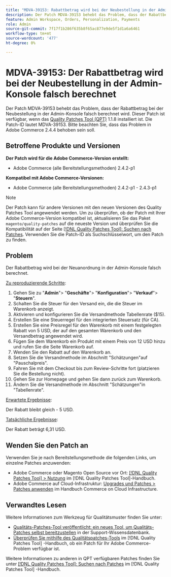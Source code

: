 ```yaml
---
title: "MDVA-39153: Rabattbetrag wird bei der Neubestellung in der Admin-Konsole falsch berechnet"
description: Der Patch MDVA-39153 behebt das Problem, dass der Rabattbetrag bei der Neubestellung in der Admin-Konsole falsch berechnet wird. Dieser Patch ist verfügbar, wenn das [Quality Patches Tool (QPT)](https://experienceleague.adobe.com/en/docs/commerce-knowledge-base/kb/announcements/commerce-announcements/magento-quality-patches-released-new-tool-to-self-serve-quality-patches) 1.1.8 installiert ist. Die Patch-ID lautet MDVA-39153. Bitte beachten Sie, dass das Problem in Adobe Commerce 2.4.4 behoben sein soll.
feature: Admin Workspace, Orders, Personalization, Payments
role: Admin
source-git-commit: 7f17f1b286f635b8f65ac877e9de5f1d1a6a6461
workflow-type: tm+mt
source-wordcount: '477'
ht-degree: 0%

---
```


# MDVA-39153: Der Rabattbetrag wird bei der Neubestellung in der Admin-Konsole falsch berechnet

Der Patch MDVA-39153 behebt das Problem, dass der Rabattbetrag bei der Neubestellung in der Admin-Konsole falsch berechnet wird. Dieser Patch ist verfügbar, wenn das [Quality Patches Tool (QPT)](https://experienceleague.adobe.com/en/docs/commerce-knowledge-base/kb/announcements/commerce-announcements/magento-quality-patches-released-new-tool-to-self-serve-quality-patches) 1.1.8 installiert ist. Die Patch-ID lautet MDVA-39153. Bitte beachten Sie, dass das Problem in Adobe Commerce 2.4.4 behoben sein soll.

## Betroffene Produkte und Versionen

**Der Patch wird für die Adobe Commerce-Version erstellt:**

* Adobe Commerce (alle Bereitstellungsmethoden) 2.4.2-p1

**Kompatibel mit Adobe Commerce-Versionen:**

* Adobe Commerce (alle Bereitstellungsmethoden) 2.4.2-p1 - 2.4.3-p1

>[!NOTE]
>
>Der Patch kann für andere Versionen mit den neuen Versionen des Quality Patches Tool angewendet werden. Um zu überprüfen, ob der Patch mit Ihrer Adobe Commerce-Version kompatibel ist, aktualisieren Sie das Paket `magento/quality-patches` auf die neueste Version und überprüfen Sie die Kompatibilität auf der Seite [[!DNL Quality Patches Tool]: Suchen nach Patches](https://experienceleague.adobe.com/en/docs/commerce-knowledge-base/kb/announcements/commerce-announcements/magento-quality-patches-released-new-tool-to-self-serve-quality-patches). Verwenden Sie die Patch-ID als Suchschlüsselwort, um den Patch zu finden.

## Problem

Der Rabattbetrag wird bei der Neuanordnung in der Admin-Konsole falsch berechnet.

<u>Zu reproduzierende Schritte</u>:

1. Gehen Sie zu &quot;**Admin**&quot;> &quot;**Geschäfte**&quot;> &quot;**Konfiguration**&quot;> &quot;**Verkauf**&quot;> &quot;**Steuern**&quot;.
1. Schalten Sie die Steuer für den Versand ein, die die Steuer im Warenkorb anzeigt.
1. Aktivieren und konfigurieren Sie die Versandmethode Tabellenrate ($15).
1. Erstellen Sie eine Steuerregel für den integrierten Steuersatz (für CA).
1. Erstellen Sie eine Preisregel für den Warenkorb mit einem festgelegten Rabatt von 5 USD, der auf den gesamten Warenkorb und den Versandbetrag angewendet wird.
1. Fügen Sie dem Warenkorb ein Produkt mit einem Preis von 12 USD hinzu und rufen Sie die Seite Warenkorb auf.
1. Wenden Sie den Rabatt auf den Warenkorb an.
1. Setzen Sie die Versandmethode im Abschnitt &quot;Schätzungen&quot;auf &quot;Pauschalpreis&quot;.
1. Fahren Sie mit dem Checkout bis zum Review-Schritte fort (platzieren Sie die Bestellung nicht).
1. Gehen Sie zur Homepage und gehen Sie dann zurück zum Warenkorb.
1. Ändern Sie die Versandmethode im Abschnitt &quot;Schätzungen&quot;in &quot;Tabellenrate&quot;.

<u>Erwartete Ergebnisse</u>:

Der Rabatt bleibt gleich - 5 USD.

<u>Tatsächliche Ergebnisse</u>:

Der Rabatt beträgt 6,31 USD.

## Wenden Sie den Patch an

Verwenden Sie je nach Bereitstellungsmethode die folgenden Links, um einzelne Patches anzuwenden:

* Adobe Commerce oder Magento Open Source vor Ort: [[!DNL Quality Patches Tool] > Nutzung](/help/tools/quality-patches-tool/usage.md) im [!DNL Quality Patches Tool]-Handbuch.
* Adobe Commerce auf Cloud-Infrastruktur: [Upgrades und Patches > Patches anwenden](https://experienceleague.adobe.com/docs/commerce-cloud-service/user-guide/develop/upgrade/apply-patches.html) im Handbuch Commerce on Cloud Infrastructure.

## Verwandtes Lesen

Weitere Informationen zum Werkzeug für Qualitätsmuster finden Sie unter:

* [Qualitäts-Patches-Tool veröffentlicht: ein neues Tool, um Qualitäts-Patches selbst bereitzustellen](https://experienceleague.adobe.com/en/docs/commerce-knowledge-base/kb/announcements/commerce-announcements/magento-quality-patches-released-new-tool-to-self-serve-quality-patches) in der Support-Wissensdatenbank.
* [Überprüfen Sie mithilfe des Qualitätspatches-Tools](/help/tools/quality-patches-tool/patches-available-in-qpt/check-patch-for-magento-issue-with-magento-quality-patches.md) im [!DNL Quality Patches Tool] -Handbuch, ob ein Patch für Ihr Adobe Commerce-Problem verfügbar ist.

Weitere Informationen zu anderen in QPT verfügbaren Patches finden Sie unter [[!DNL Quality Patches Tool]: Suchen nach Patches](https://experienceleague.adobe.com/tools/commerce-quality-patches/index.html) im [!DNL Quality Patches Tool] -Handbuch.
